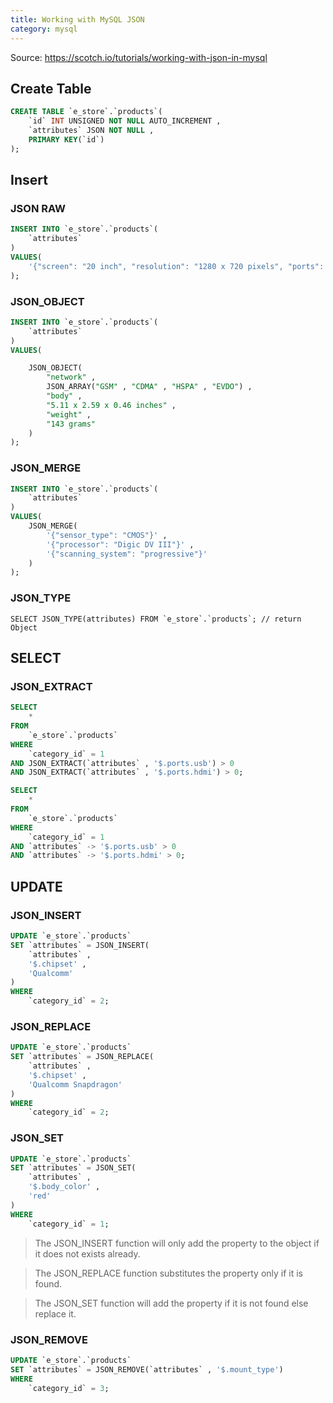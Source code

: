 ```yaml
---
title: Working with MySQL JSON
category: mysql
---
```


Source: https://scotch.io/tutorials/working-with-json-in-mysql
## Create Table
```sql
CREATE TABLE `e_store`.`products`(
    `id` INT UNSIGNED NOT NULL AUTO_INCREMENT ,
    `attributes` JSON NOT NULL ,
    PRIMARY KEY(`id`)
);
```
## Insert
### JSON RAW
```sql
INSERT INTO `e_store`.`products`(
    `attributes`
)
VALUES(
    '{"screen": "20 inch", "resolution": "1280 x 720 pixels", "ports": {"hdmi": 0, "usb": 0}, "speakers": {"left": "5 watt", "right": "5 watt"}}'
);
```

### JSON_OBJECT
```sql
INSERT INTO `e_store`.`products`(
    `attributes`
)
VALUES(

    JSON_OBJECT(
        "network" ,
        JSON_ARRAY("GSM" , "CDMA" , "HSPA" , "EVDO") ,
        "body" ,
        "5.11 x 2.59 x 0.46 inches" ,
        "weight" ,
        "143 grams"
    )
);
```

### JSON_MERGE
``` sql
INSERT INTO `e_store`.`products`(
    `attributes`
)
VALUES(
    JSON_MERGE(
        '{"sensor_type": "CMOS"}' ,
        '{"processor": "Digic DV III"}' ,
        '{"scanning_system": "progressive"}'
    )
);
```

### JSON_TYPE
```
SELECT JSON_TYPE(attributes) FROM `e_store`.`products`; // return Object
```

## SELECT
### JSON_EXTRACT
```sql
SELECT
    *
FROM
    `e_store`.`products`
WHERE
    `category_id` = 1
AND JSON_EXTRACT(`attributes` , '$.ports.usb') > 0
AND JSON_EXTRACT(`attributes` , '$.ports.hdmi') > 0;
```
```sql
SELECT
    *
FROM
    `e_store`.`products`
WHERE
    `category_id` = 1
AND `attributes` -> '$.ports.usb' > 0
AND `attributes` -> '$.ports.hdmi' > 0;
```

## UPDATE
### JSON_INSERT
```sql
UPDATE `e_store`.`products`
SET `attributes` = JSON_INSERT(
    `attributes` ,
    '$.chipset' ,
    'Qualcomm'
)
WHERE
    `category_id` = 2;
```
### JSON_REPLACE
```sql
UPDATE `e_store`.`products`
SET `attributes` = JSON_REPLACE(
    `attributes` ,
    '$.chipset' ,
    'Qualcomm Snapdragon'
)
WHERE
    `category_id` = 2;
```

### JSON_SET
```sql
UPDATE `e_store`.`products`
SET `attributes` = JSON_SET(
    `attributes` ,
    '$.body_color' ,
    'red'
)
WHERE
    `category_id` = 1;
```

>The JSON_INSERT function will only add the property to the object if it does not exists already.

>The JSON_REPLACE function substitutes the property only if it is found.

>The JSON_SET function will add the property if it is not found else replace it.


### JSON_REMOVE
```sql
UPDATE `e_store`.`products`
SET `attributes` = JSON_REMOVE(`attributes` , '$.mount_type')
WHERE
    `category_id` = 3;
```
